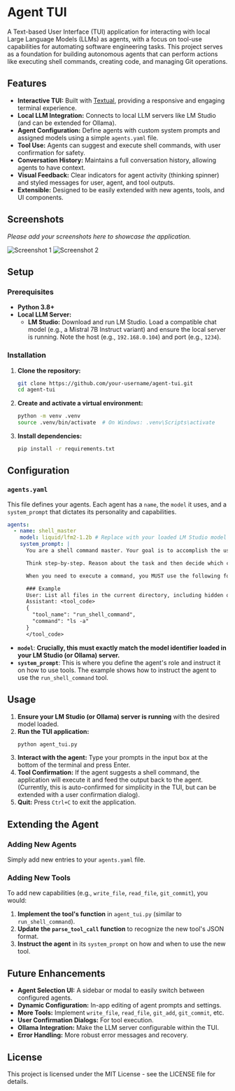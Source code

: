 # Agent TUI

A Text-based User Interface (TUI) application for interacting with local Large Language Models (LLMs) as agents, with a focus on tool-use capabilities for automating software engineering tasks. This project serves as a foundation for building autonomous agents that can perform actions like executing shell commands, creating code, and managing Git operations.

## Features

*   **Interactive TUI:** Built with [Textual](https://textual.textualize.io/), providing a responsive and engaging terminal experience.
*   **Local LLM Integration:** Connects to local LLM servers like LM Studio (and can be extended for Ollama).
*   **Agent Configuration:** Define agents with custom system prompts and assigned models using a simple `agents.yaml` file.
*   **Tool Use:** Agents can suggest and execute shell commands, with user confirmation for safety.
*   **Conversation History:** Maintains a full conversation history, allowing agents to have context.
*   **Visual Feedback:** Clear indicators for agent activity (thinking spinner) and styled messages for user, agent, and tool outputs.
*   **Extensible:** Designed to be easily extended with new agents, tools, and UI components.

## Screenshots

_Please add your screenshots here to showcase the application._

![Screenshot 1](path/to/your/screenshot1.png)
![Screenshot 2](path/to/your/screenshot2.png)

## Setup

### Prerequisites

*   **Python 3.8+**
*   **Local LLM Server:**
    *   **LM Studio:** Download and run LM Studio. Load a compatible chat model (e.g., a Mistral 7B Instruct variant) and ensure the local server is running. Note the host (e.g., `192.168.0.104`) and port (e.g., `1234`).

### Installation

1.  **Clone the repository:**
    ```bash
    git clone https://github.com/your-username/agent-tui.git
    cd agent-tui
    ```

2.  **Create and activate a virtual environment:**
    ```bash
    python -m venv .venv
    source .venv/bin/activate  # On Windows: .venv\Scripts\activate
    ```

3.  **Install dependencies:**
    ```bash
    pip install -r requirements.txt
    ```

## Configuration

### `agents.yaml`

This file defines your agents. Each agent has a `name`, the `model` it uses, and a `system_prompt` that dictates its personality and capabilities.

```yaml
agents:
  - name: shell_master
    model: liquid/lfm2-1.2b # Replace with your loaded LM Studio model
    system_prompt: |
      You are a shell command master. Your goal is to accomplish the user's task by executing shell commands.

      Think step-by-step. Reason about the task and then decide which command to run.

      When you need to execute a command, you MUST use the following format and only this format. Do not add any explanation or other text.

      ### Example
      User: List all files in the current directory, including hidden ones.
      Assistant: <tool_code>
      {
        "tool_name": "run_shell_command",
        "command": "ls -a"
      }
      </tool_code>
```

*   **`model`**: **Crucially, this must exactly match the model identifier loaded in your LM Studio (or Ollama) server.**
*   **`system_prompt`**: This is where you define the agent's role and instruct it on how to use tools. The example shows how to instruct the agent to use the `run_shell_command` tool.

## Usage

1.  **Ensure your LM Studio (or Ollama) server is running** with the desired model loaded.
2.  **Run the TUI application:**
    ```bash
    python agent_tui.py
    ```
3.  **Interact with the agent:** Type your prompts in the input box at the bottom of the terminal and press Enter.
4.  **Tool Confirmation:** If the agent suggests a shell command, the application will execute it and feed the output back to the agent. (Currently, this is auto-confirmed for simplicity in the TUI, but can be extended with a user confirmation dialog).
5.  **Quit:** Press `Ctrl+C` to exit the application.

## Extending the Agent

### Adding New Agents

Simply add new entries to your `agents.yaml` file.

### Adding New Tools

To add new capabilities (e.g., `write_file`, `read_file`, `git_commit`), you would:

1.  **Implement the tool's function** in `agent_tui.py` (similar to `run_shell_command`).
2.  **Update the `parse_tool_call` function** to recognize the new tool's JSON format.
3.  **Instruct the agent** in its `system_prompt` on how and when to use the new tool.

## Future Enhancements

*   **Agent Selection UI:** A sidebar or modal to easily switch between configured agents.
*   **Dynamic Configuration:** In-app editing of agent prompts and settings.
*   **More Tools:** Implement `write_file`, `read_file`, `git_add`, `git_commit`, etc.
*   **User Confirmation Dialogs:** For tool execution.
*   **Ollama Integration:** Make the LLM server configurable within the TUI.
*   **Error Handling:** More robust error messages and recovery.

## License

This project is licensed under the MIT License - see the LICENSE file for details.
